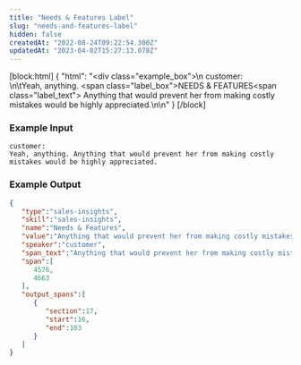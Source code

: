 ```yaml
---
title: "Needs & Features Label"
slug: "needs-and-features-label"
hidden: false
createdAt: "2022-08-24T09:22:54.300Z"
updatedAt: "2023-04-02T15:27:13.078Z"
---
```

[block:html]
{
  "html": "<div class=\"example_box\">\n  customer:<br/>\n\tYeah, anything. <span class=\"label_box\">NEEDS & FEATURES</span><span class=\"label_text\"> Anything that would prevent her from making costly mistakes would be highly appreciated.</span>\n</div>\n"
}
[/block]



### Example Input

```
customer:
Yeah, anything. Anything that would prevent her from making costly mistakes would be highly appreciated.
```



### Example Output

```json
{
   "type":"sales-insights",
   "skill":"sales-insights",
   "name":"Needs & Features",
   "value":"Anything that would prevent her from making costly mistakes would be highly appreciated.",
   "speaker":"customer",
   "span_text":"Anything that would prevent her from making costly mistakes would be highly appreciated.",
   "span":[
      4576,
      4663
   ],
   "output_spans":[
      {
         "section":17,
         "start":16,
         "end":103
      }
   ]
}
```